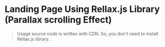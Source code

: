 # Landing Page Using Rellax.js Library (Parallax scrolling Effect)

> Usage
> source code is written with CDN. So, you don't need to install Rellax.js library.
